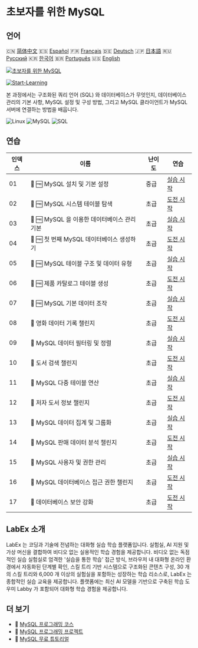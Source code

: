 # 초보자를 위한 MySQL

## 언어

🇨🇳 [简体中文](README_zh.md) 🇪🇸 [Español](README_es.md) 🇫🇷 [Français](README_fr.md) 🇩🇪 [Deutsch](README_de.md) 🇯🇵 [日本語](README_ja.md) 🇷🇺 [Русский](README_ru.md) 🇰🇷 [한국어](README_ko.md) 🇧🇷 [Português](README_pt.md) 🇺🇸 [English](README.md) 

[![초보자를 위한 MySQL](https://cover-creator.labex.io/mysql-for-beginners.png?lang=ko)](https://labex.io/ko/courses/mysql-for-beginners)

[![Start-Learning](https://img.shields.io/badge/Start-Learning-whitesmoke?style=for-the-badge)](https://labex.io/ko/courses/mysql-for-beginners)

본 과정에서는 구조화된 쿼리 언어 (SQL) 와 데이터베이스가 무엇인지, 데이터베이스 관리의 기본 사항, MySQL 설정 및 구성 방법, 그리고 MySQL 클라이언트가 MySQL 서버에 연결하는 방법을 배웁니다.

![Linux](https://img.shields.io/badge/Linux-whitesmoke?style=for-the-badge&logo=linux)
![MySQL](https://img.shields.io/badge/MySQL-whitesmoke?style=for-the-badge&logo=mysql)
![SQL](https://img.shields.io/badge/SQL-whitesmoke?style=for-the-badge&logo=sql)


## 연습

|   인덱스 | 이름                                         | 난이도   | 연습                                                                                                                             |
|----------|----------------------------------------------|----------|----------------------------------------------------------------------------------------------------------------------------------|
|       01 | 📖 🆓 MySQL 설치 및 기본 설정                | 중급     | <a target='_blank' href='https://labex.io/ko/tutorials/mysql-installation-and-basic-configuration-of-mysql-418415'>실습 시작</a> |
|       02 | 🎯 🆓 MySQL 시스템 테이블 탐색               | 초급     | <a target='_blank' href='https://labex.io/ko/tutorials/mysql-explore-mysql-system-tables-391702'>도전 시작</a>                   |
|       03 | 📖 🆓 MySQL 을 이용한 데이터베이스 관리 기본 | 초급     | <a target='_blank' href='https://labex.io/ko/tutorials/mysql-database-management-fundamentals-with-mysql-418414'>실습 시작</a>   |
|       04 | 🎯 🆓 첫 번째 MySQL 데이터베이스 생성하기    | 초급     | <a target='_blank' href='https://labex.io/ko/tutorials/mysql-create-your-first-mysql-database-418265'>도전 시작</a>              |
|       05 | 📖 🆓 MySQL 테이블 구조 및 데이터 유형       | 초급     | <a target='_blank' href='https://labex.io/ko/tutorials/mysql-mysql-table-structure-and-data-types-418307'>실습 시작</a>          |
|       06 | 🎯 🆓 제품 카탈로그 테이블 생성              | 초급     | <a target='_blank' href='https://labex.io/ko/tutorials/mysql-create-a-product-catalog-table-418298'>도전 시작</a>                |
|       07 | 📖 🆓 MySQL 기본 데이터 조작                 | 초급     | <a target='_blank' href='https://labex.io/ko/tutorials/sql-mysql-basic-data-manipulation-418303'>실습 시작</a>                   |
|       08 | 🎯  영화 데이터 기록 챌린지                  | 초급     | <a target='_blank' href='https://labex.io/ko/tutorials/mysql-record-movie-data-challenge-418302'>도전 시작</a>                   |
|       09 | 📖  MySQL 데이터 필터링 및 정렬              | 초급     | <a target='_blank' href='https://labex.io/ko/tutorials/mysql-mysql-data-filtering-and-sorting-418305'>실습 시작</a>              |
|       10 | 🎯  도서 검색 챌린지                         | 초급     | <a target='_blank' href='https://labex.io/ko/tutorials/mysql-book-search-challenge-418297'>도전 시작</a>                         |
|       11 | 📖  MySQL 다중 테이블 연산                   | 초급     | <a target='_blank' href='https://labex.io/ko/tutorials/mysql-mysql-multi-table-operations-418306'>실습 시작</a>                  |
|       12 | 🎯  저자 도서 정보 챌린지                    | 초급     | <a target='_blank' href='https://labex.io/ko/tutorials/mysql-author-book-information-challenge-418296'>도전 시작</a>             |
|       13 | 📖  MySQL 데이터 집계 및 그룹화              | 초급     | <a target='_blank' href='https://labex.io/ko/tutorials/mysql-mysql-data-aggregation-and-grouping-418304'>실습 시작</a>           |
|       14 | 🎯  MySQL 판매 데이터 분석 챌린지            | 초급     | <a target='_blank' href='https://labex.io/ko/tutorials/mysql-mysql-sales-data-analysis-challenge-418301'>도전 시작</a>           |
|       15 | 📖  MySQL 사용자 및 권한 관리                | 초급     | <a target='_blank' href='https://labex.io/ko/tutorials/mysql-mysql-user-and-privileges-management-418308'>실습 시작</a>          |
|       16 | 🎯  MySQL 데이터베이스 접근 권한 챌린지      | 초급     | <a target='_blank' href='https://labex.io/ko/tutorials/mysql-mysql-database-access-challenge-418300'>도전 시작</a>               |
|       17 | 🎯  데이터베이스 보안 강화                   | 초급     | <a target='_blank' href='https://labex.io/ko/tutorials/mysql-make-database-more-secure-391535'>도전 시작</a>                     |

## LabEx 소개

LabEx 는 코딩과 기술에 전념하는 대화형 실습 학습 플랫폼입니다. 실험실, AI 지원 및 가상 머신을 결합하여 비디오 없는 실용적인 학습 경험을 제공합니다. 비디오 없는 독점적인 실습 실험실로 엄격한 '실습을 통한 학습' 접근 방식, 브라우저 내 대화형 온라인 환경에서 자동화된 단계별 확인, 스킬 트리 기반 시스템으로 구조화된 콘텐츠 구성, 30 개의 스킬 트리와 6,000 개 이상의 실험실을 포함하는 성장하는 학습 리소스로, LabEx 는 종합적인 실습 교육을 제공합니다. 플랫폼에는 최신 AI 모델을 기반으로 구축된 학습 도우미 Labby 가 포함되어 대화형 학습 경험을 제공합니다.

## 더 보기

- 🔗 [MySQL 프로그래밍 코스](https://github.com/labex-labs/awesome-programming-courses)
- 🔗 [MySQL 프로그래밍 프로젝트](https://github.com/labex-labs/awesome-programming-projects)
- 🔗 [MySQL 무료 튜토리얼](https://github.com/labex-labs/mysql-free-tutorials)

